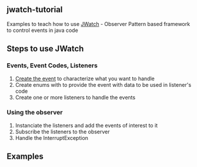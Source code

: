 ## jwatch-tutorial
Examples to teach how to use [JWatch](https://github.com/RobertoMessaBrasil/jwatch) - Observer Pattern based framework to control events in java code 

## Steps to use JWatch

### Events, Event Codes, Listeners

1. [Create the event](src/main/java/com/jwatch/tutorial/entity/user/event/UserValidationEvent.java) to characterize what you want to handle
2. Create enums with to provide the event with data to be used in listener's code
3. Create one or more listeners to handle the events

### Using the observer

1. Instanciate the listeners and add the events of interest to it
2. Subscribe the listeners to the observer
3. Handle the InterruptException

## Examples

